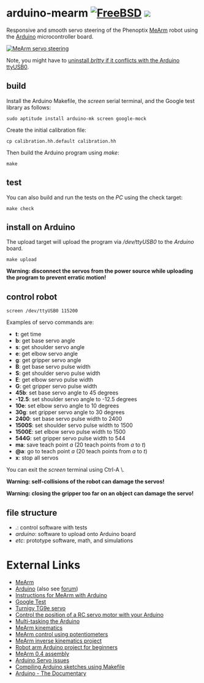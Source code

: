 # arduino-mearm [![FreeBSD](https://img.shields.io/badge/license-FreeBSD-red.png)](https://opensource.org/licenses/BSD-2-Clause) [![](https://img.shields.io/circleci/project/wedesoft/arduino-mearm/master.png)](https://circleci.com/gh/wedesoft/arduino-mearm)

Responsive and smooth servo steering of the Phenoptix [MeArm][1] robot using the [Arduino][2] microcontroller board.

[![MeArm servo steering](http://img.youtube.com/vi/0XRP3wu5jbU/0.jpg)](http://www.youtube.com/watch?v=0XRP3wu5jbU)

Note, you might have to [uninstall *brltty* if it conflicts with the Arduino ttyUSB0][3].

## build

Install the Arduino Makefile, the *screen* serial terminal, and the Google test library as follows:

```
sudo aptitude install arduino-mk screen google-mock
```

Create the initial calibration file:

```
cp calibration.hh.default calibration.hh
```

Then build the Arduino program using *make*:

```
make
```

## test

You can also build and run the tests on the *PC* using the check target:

```
make check
```

## install on Arduino

The upload target will upload the program via */dev/ttyUSB0* to the *Arduino* board.

```
make upload
```

**Warning: disconnect the servos from the power source while uploading the program to prevent erratic motion!**

## control robot

```
screen /dev/ttyUSB0 115200
```

Examples of servo commands are:

* **t**: get time
* **b**: get base servo angle
* **s**: get shoulder servo angle
* **e**: get elbow servo angle
* **g**: get gripper servo angle
* **B**: get base servo pulse width
* **S**: get shoulder servo pulse width
* **E**: get elbow servo pulse width
* **G**: get gripper servo pulse width
* **45b**: set base servo angle to 45 degrees
* **-12.5**: set shoulder servo angle to -12.5 degrees
* **10e**: set elbow servo angle to 10 degrees
* **30g**: set gripper servo angle to 30 degrees
* **2400**: set base servo pulse width to 2400
* **1500S**: set shoulder servo pulse width to 1500
* **1500E**: set elbow servo pulse width to 1500
* **544G**: set gripper servo pulse width to 544
* **ma**: save teach point *a* (20 teach points from *a* to *t*)
* **@a**: go to teach point *a* (20 teach points from *a* to *t*)
* **x**: stop all servos

You can exit the *screen* terminal using Ctrl-A \\.

**Warning: self-collisions of the robot can damage the servos!**

**Warning: closing the gripper too far on an object can damage the servo!**

## file structure

* *.*: control software with tests
* *arduino*: software to upload onto Arduino board
* *etc*: prototype software, math, and simulations

# External Links

* [MeArm][1]
* [Arduino][2] (also see [forum][17])
* [Instructions for MeArm with Arduino][13]
* [Google Test][4]
* [Turnigy TG9e servo][5]
* [Control the position of a RC servo motor with your Arduino][6]
* [Multi-tasking the Arduino][7]
* [MeArm kinematics][8]
* [MeArm control using potentiometers][10]
* [MeArm inverse kinematics project][9]
* [Robot arm Arduino project for beginners][11]
* [MeArm 0.4 assembly][12]
* [Arduino Servo issues][13]
* [Compiling Arduino sketches using Makefile][16]
* [Arduino - The Documentary][18]

[1]: http://mearm.com/
[2]: https://www.arduino.cc/
[3]: http://www.ladyada.net/learn/arduino/lesson0-lin.html
[4]: https://code.google.com/p/googlemock/wiki/ForDummies
[5]: http://www.servodatabase.com/servo/turnigy/tg9e
[6]: https://www.arduino.cc/en/Tutorial/Knob
[7]: https://learn.adafruit.com/multi-tasking-the-arduino-part-1?view=all
[8]: http://bitofahack.com/post/1433701488
[9]: https://github.com/yorkhackspace/meArm
[10]: https://github.com/phenoptix/MeArm
[11]: http://lifehacker.com/build-a-kickass-robot-arm-the-perfect-arduino-project-1700643747
[12]: http://www.mathias-wilhelm.de/arduino/projects/phenoptix-mearm/
[13]: http://mearm.com/pages/instructions
[14]: http://www.double-oops.org/mini-blog/debuggingarduinoservoissues
[15]: http://forum.arduino.cc/index.php?topic=365050.0
[16]: http://hardwarefun.com/tutorials/compiling-arduino-sketches-using-makefile
[17]: http://forum.arduino.cc/
[18]: https://vimeo.com/18539129
